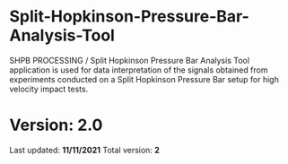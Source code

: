 # Split-Hopkinson-Pressure-Bar-Analysis-Tool
SHPB PROCESSING / Split Hopkinson Pressure Bar Analysis Tool application is used for data interpretation of the signals obtained from experiments conducted on a Split Hopkinson Pressure Bar setup for high velocity impact tests.

# Version: 2.0 
Last updated: **11/11/2021**
Total version: **2**
